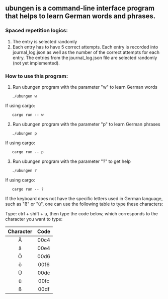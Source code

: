 ## ubungen is a command-line interface program that helps to learn German words and phrases. 

### Spaced repetition logics: 
1. The entry is selected randomly 
1. Each entry has to have 5 correct attempts. Each entry is recorded into journal_log.json as well as the number of the correct attempts for each entry. The entries from the journal_log.json file are selected randomly (not yet implemented). 

### How to use this program: 
1. Run ubungen program with the parameter "w" to learn German words
```console
   ./ubungen w
```
If using cargo: 
```console
   cargo run -- w
```

2. Run ubungen program with the parameter "p" to learn German phrases
```console
   ./ubungen p
```
If using cargo: 
```console
   cargo run -- p
```
3. Run ubungen program with the parameter "?" to get help
```console
   ./ubungen ?
```
If using cargo: 
```console
   cargo run -- ?
```
If the keyboard does not have the specific letters used in German language, such as "ß" or "ü", one can use the following table to type these characters: 

Type: ctrl + shift + u, then type the code below, which corresponds to the character you want to type: 

| Character | Code    |
| :----:    | :----:  |
| Ä         | 00c4    |
| ä         | 00e4    |
| Ö         | 00d6    |
| ö         | 00f6    |
| Ü         | 00dc    |
| ü         | 00fc    |
| ß         | 00df    |